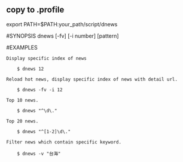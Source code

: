 ## copy to .profile
export PATH=$PATH:your_path/script/dnews

#SYNOPSIS
    dnews [-fv] [-i number] [pattern]

#EXAMPLES

    Display specific index of news

        $ dnews 12

    Reload hot news, display specific index of news with detail url.

        $ dnews -fv -i 12

    Top 10 news.

        $ dnews "^\d\."

    Top 20 news.
     
        $ dnews "^[1-2]\d\." 

    Filter news which contain specific keyword.

        $ dnews -v "台海"
